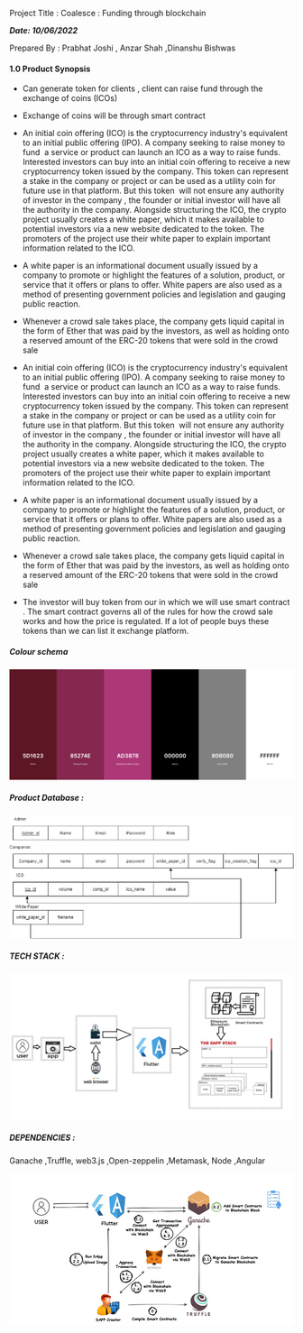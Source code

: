 Project Title : Coalesce : Funding through blockchain


***Date: 10/06/2022***                                  

Prepared By : Prabhat Joshi , Anzar Shah ,Dinanshu Bishwas

#### 1.0 Product Synopsis 
- Can generate token for clients , client can raise fund through the exchange of coins (ICOs)
- Exchange of coins will be through smart contract
- An initial coin offering (ICO) is the cryptocurrency industry's equivalent to an initial public offering (IPO). A company seeking to raise money to fund  a service or product can launch an ICO as a way to raise funds. Interested investors can buy into an initial coin offering to receive a new cryptocurrency token issued by the company. This token can represent a stake in the company or project or can be used as a utility coin for future use in that platform. But this token  will not ensure any authority of investor in the company , the founder or initial investor will have all the authority in the company. Alongside structuring the ICO, the crypto project usually creates a white paper, which it makes available to potential investors via a new website dedicated to the token. The promoters of the project use their white paper to explain important information related to the ICO.

- A white paper is an informational document usually issued by a company to promote or highlight the features of a solution, product, or service that it offers or plans to offer. White papers are also used as a method of presenting government policies and legislation and gauging public reaction.

- Whenever a crowd sale takes place, the company gets liquid capital in the form of Ether that was paid by the investors, as well as holding onto a reserved amount of the ERC-20 tokens that were sold in the crowd sale
- An initial coin offering (ICO) is the cryptocurrency industry's equivalent to an initial public offering (IPO). A company seeking to raise money to fund  a service or product can launch an ICO as a way to raise funds. Interested investors can buy into an initial coin offering to receive a new cryptocurrency token issued by the company. This token can represent a stake in the company or project or can be used as a utility coin for future use in that platform. But this token  will not ensure any authority of investor in the company , the founder or initial investor will have all the authority in the company. Alongside structuring the ICO, the crypto project usually creates a white paper, which it makes available to potential investors via a new website dedicated to the token. The promoters of the project use their white paper to explain important information related to the ICO.

- A white paper is an informational document usually issued by a company to promote or highlight the features of a solution, product, or service that it offers or plans to offer. White papers are also used as a method of presenting government policies and legislation and gauging public reaction.

- Whenever a crowd sale takes place, the company gets liquid capital in the form of Ether that was paid by the investors, as well as holding onto a reserved amount of the ERC-20 tokens that were sold in the crowd sale

- The investor will buy token from our in which we will use smart contract . The smart contract governs all of the rules for how the crowd sale works and how the price is regulated.
If a lot of people buys these tokens than we can list it exchange platform.




##### Colour schema 

![image](./Doc/Coalesce.png)




##### Product Database :

![image](./Doc/schema.jpg)
    
##### TECH STACK :

![image](./Doc/tech.jpeg)

##### DEPENDENCIES :

Ganache ,Truffle, web3.js ,Open-zeppelin ,Metamask, Node ,Angular

![image](./Doc/depend.jpeg)



